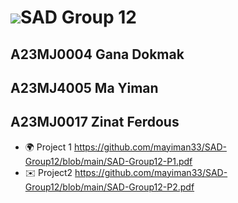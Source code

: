  ![](https://user-images.githubusercontent.com/18350557/176309783-0785949b-9127-417c-8b55-ab5a4333674e.gif)SAD Group 12
================================================================================================================================

A23MJ0004 Gana Dokmak
---------------------------------------
A23MJ4005 Ma Yiman
---------------------------------------
A23MJ0017 Zinat Ferdous
---------------------------------------

* 🌍  Project 1 https://github.com/mayiman33/SAD-Group12/blob/main/SAD-Group12-P1.pdf
* ✉️  Project2 https://github.com/mayiman33/SAD-Group12/blob/main/SAD-Group12-P2.pdf
